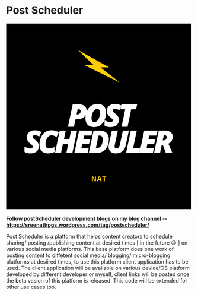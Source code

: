# Post Scheduler

![postscheduler](./assets/images/postScheduler.png)

**Follow postScheduler development blogs on my blog channel -- https://sreenathpgs.wordpress.com/tag/postscheduler/**

Post Scheduler is a platform that helps content creators to schedule sharing/ posting /publishing content at desired times [ in the future 😉 ] on various social media platforms. This base platform does one work of posting content to diffetent social media/ blogging/ micro-blogging platforms at desiired times, to use this platform client application has to be used. The client application will be available on various device/OS platform developed by different developer or myself, client links will be posted once the beta vesion of this platform is released. This code will be extended for other use cases too.
